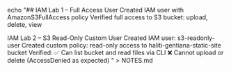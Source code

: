 echo "## IAM Lab 1 – Full Access User
Created IAM user with AmazonS3FullAccess policy
Verified full access to S3 bucket: upload, delete, view


IAM Lab 2 – S3 Read-Only Custom User
Created IAM user: s3-readonly-user
Created custom policy: read-only access to haliti-gentiana-static-site bucket
Verified:
✅ Can list bucket and read files via CLI
❌ Cannot upload or delete (AccessDenied as expected)
" > NOTES.md
